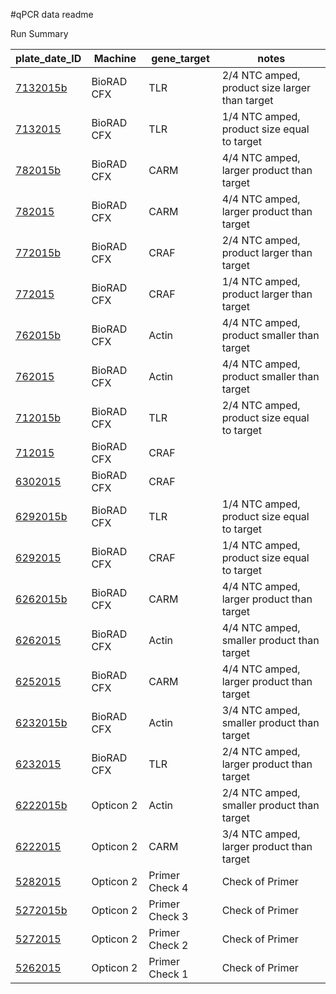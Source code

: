 #qPCR data readme

Run Summary

| **plate_date_ID**    | **Machine** | **gene_target** | **notes**                                      |
|----------------------|-------------|-----------------|------------------------------------------------|
| [7132015b][7132015b] | BioRAD CFX  | TLR             | 2/4 NTC amped, product size larger than target |
| [7132015][7132015]   | BioRAD CFX  | TLR             | 1/4 NTC amped, product size equal to target    |
| [782015b][782015b]   | BioRAD CFX  | CARM            | 4/4 NTC amped, larger product than target      |
| [782015][782015]     | BioRAD CFX  | CARM            | 4/4 NTC amped, larger product than target      |
| [772015b][772015b]   | BioRAD CFX  | CRAF            | 2/4 NTC amped, product larger than target      |
| [772015][772015]     | BioRAD CFX  | CRAF            | 1/4 NTC amped, product larger than target      |
| [762015b][762015b]   | BioRAD CFX  | Actin           | 4/4 NTC amped, product smaller than target     |
| [762015][762015]     | BioRAD CFX  | Actin           | 4/4 NTC amped, product smaller than target     |
| [712015b][712015b]   | BioRAD CFX  | TLR             | 2/4 NTC amped, product size equal to target    |
| [712015][712015]     | BioRAD CFX  | CRAF            |                                                |
| [6302015][6302015]   | BioRAD CFX  | CRAF            |                                                |
| [6292015b][6292015b] | BioRAD CFX  | TLR             | 1/4 NTC amped, product size equal to target    |
| [6292015][6292015]   | BioRAD CFX  | CRAF            | 1/4 NTC amped, product size equal to target    |
| [6262015b][6262015b] | BioRAD CFX  | CARM            | 4/4 NTC amped, larger product than target      |
| [6262015][6262015]   | BioRAD CFX  | Actin           | 4/4 NTC amped, smaller product than target     |
| [6252015][6252015]   | BioRAD CFX  | CARM            | 4/4 NTC amped, larger product than target      |
| [6232015b][6232015b] | BioRAD CFX  | Actin           | 3/4 NTC amped, smaller product than target     |
| [6232015][6232015]   | BioRAD CFX  | TLR             | 2/4 NTC amped, larger product than target      |
| [6222015b][6222015b] | Opticon 2   | Actin           | 2/4 NTC amped, smaller product than target     |
| [6222015][6222015]   | Opticon 2   | CARM            | 3/4 NTC amped, larger product than target      |
| [5282015][5282015]   | Opticon 2   | Primer Check 4  | Check of Primer                                |
| [5272015b][5272015b] | Opticon 2   | Primer Check 3  | Check of Primer                                |
| [5272015][5272015]   | Opticon 2   | Primer Check 2  | Check of Primer                                |
| [5262015][5262015]   | Opticon 2   | Primer Check 1  | Check of Primer                                |


[7132015b]: https://github.com/jheare/Resilience-Project/tree/master/qPCR%20data/7132015b
[7132015]: https://github.com/jheare/Resilience-Project/tree/master/qPCR%20data/7132015
[782015b]: https://github.com/jheare/Resilience-Project/tree/master/qPCR%20data/782015b
[782015]: https://github.com/jheare/Resilience-Project/tree/master/qPCR%20data/782015
[772015b]: https://github.com/jheare/Resilience-Project/tree/master/qPCR%20data/772015b
[772015]: https://github.com/jheare/Resilience-Project/tree/master/qPCR%20data/772015
[762015b]: https://github.com/jheare/Resilience-Project/tree/master/qPCR%20data/762015b
[762015]: https://github.com/jheare/Resilience-Project/tree/master/qPCR%20data/762015
[712015b]: https://github.com/jheare/Resilience-Project/tree/master/qPCR%20data/712015b
[712015]: https://github.com/jheare/Resilience-Project/tree/master/qPCR%20data/712015
[6302015]: https://github.com/jheare/Resilience-Project/tree/master/qPCR%20data/6302015
[6292015b]: https://github.com/jheare/Resilience-Project/tree/master/qPCR%20data/6292015b
[6292015]: https://github.com/jheare/Resilience-Project/tree/master/qPCR%20data/6292015
[6262015b]: https://github.com/jheare/Resilience-Project/tree/master/qPCR%20data/6262015b
[6262015]: https://github.com/jheare/Resilience-Project/tree/master/qPCR%20data/6262015
[6252015]: https://github.com/jheare/Resilience-Project/tree/master/qPCR%20data/6252015
[6232015b]: https://github.com/jheare/Resilience-Project/tree/master/qPCR%20data/6232015b
[6232015]: https://github.com/jheare/Resilience-Project/tree/master/qPCR%20data/6232015
[6222015b]: https://github.com/jheare/Resilience-Project/tree/master/qPCR%20data/6222015b
[6222015]: https://github.com/jheare/Resilience-Project/tree/master/qPCR%20data/6222015
[5282015]: https://github.com/jheare/Resilience-Project/tree/master/qPCR%20data/5282015
[5272015b]: https://github.com/jheare/Resilience-Project/tree/master/qPCR%20data/5272015b
[5272015]: https://github.com/jheare/Resilience-Project/tree/master/qPCR%20data/5272015
[5262015]: https://github.com/jheare/Resilience-Project/tree/master/qPCR%20data/5262015
